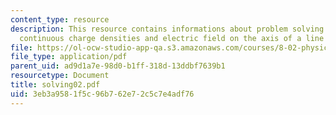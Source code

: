 ```yaml
---
content_type: resource
description: This resource contains informations about problem solving strategies,
  continuous charge densities and electric field on the axis of a line of charge.
file: https://ol-ocw-studio-app-qa.s3.amazonaws.com/courses/8-02-physics-ii-electricity-and-magnetism-spring-2007/3eb3a9581f5c96b762e72c5c7e4adf76_solving02.pdf
file_type: application/pdf
parent_uid: ad9d1a7e-98d0-b1ff-318d-13ddbf7639b1
resourcetype: Document
title: solving02.pdf
uid: 3eb3a958-1f5c-96b7-62e7-2c5c7e4adf76
---
```

